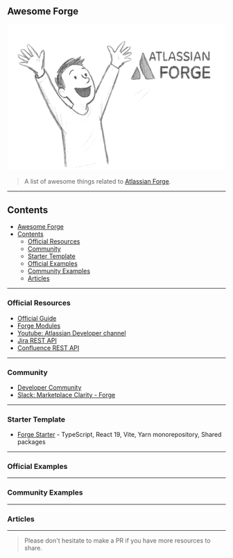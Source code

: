 ## Awesome Forge
![](./media/awesome-forge-intro.png)

> A list of awesome things related to [Atlassian Forge](https://developer.atlassian.com/platform/forge/).

---

## Contents

- [Awesome Forge](#awesome-forge)
- [Contents](#contents)
  - [Official Resources](#official-resources)
  - [Community](#community)
  - [Starter Template](#starter-template)
  - [Official Examples](#official-examples)
  - [Community Examples](#community-examples)
  - [Articles](#articles)

---

### Official Resources

- [Official Guide](https://developer.atlassian.com/platform/forge/)
- [Forge Modules](https://developer.atlassian.com/platform/forge/manifest-reference/modules/)
- [Youtube: Atlassian Developer channel](https://www.youtube.com/@AtlassianDeveloper/videos)
- [Jira REST API](https://developer.atlassian.com/cloud/jira/platform/rest/v3)
- [Confluence REST API](https://developer.atlassian.com/cloud/confluence/rest/v2)

---

### Community

- [Developer Community](https://community.developer.atlassian.com/c/forge/45)
- [Slack: Marketplace Clarity - Forge](https://marketplace-vendors.slack.com/archives/CMVD09M7U)

---

### Starter Template

- [Forge Starter](https://github.com/andrei-pisklenov/forge-starter) - TypeScript, React 19, Vite, Yarn monorepository, Shared packages

---

### Official Examples



---

### Community Examples

---

### Articles

---

> Please don't hesitate to make a PR if you have more resources to share.
